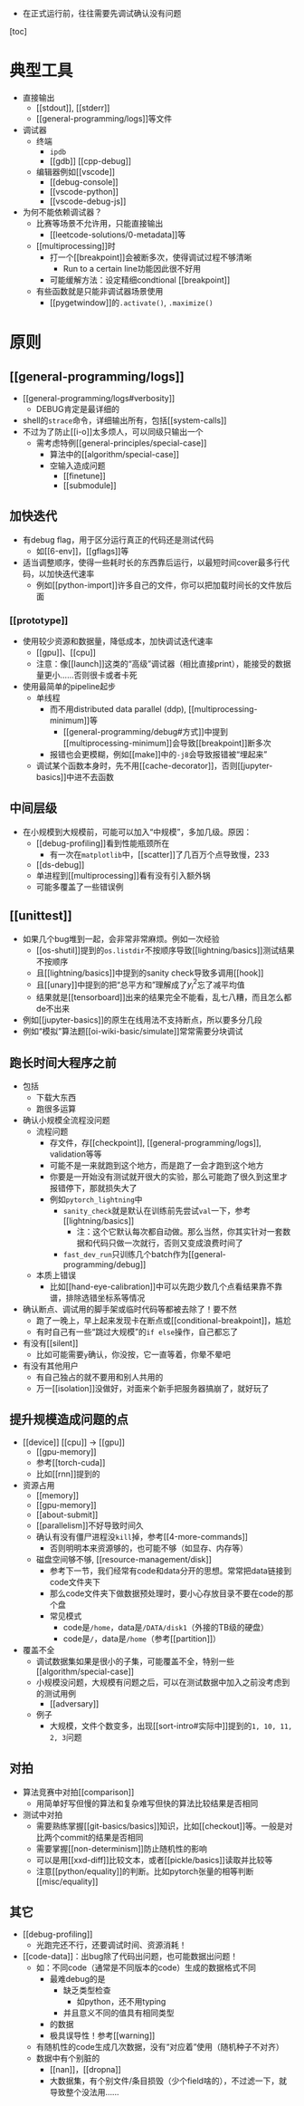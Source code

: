 - 在正式运行前，往往需要先调试确认没有问题

[toc]
# 典型工具
- 直接输出
  - [[stdout]], [[stderr]]
  - [[general-programming/logs]]等文件
- 调试器
  - 终端
    - `ipdb`
    - [[gdb]] [[cpp-debug]]
  - 编辑器例如[[vscode]]
    - [[debug-console]]
    - [[vscode-python]]
    - [[vscode-debug-js]]
- 为何不能依赖调试器？
  - 比赛等场景不允许用，只能直接输出
    - [[leetcode-solutions/0-metadata]]等
  - [[multiprocessing]]时
    - 打一个[[breakpoint]]会被断多次，使得调试过程不够清晰
      - Run to a certain line功能因此很不好用
    - 可能缓解方法：设定精细condtional [[breakpoint]]
  - 有些函数就是只能非调试器场景使用
    - [[pygetwindow]]的`.activate()`, `.maximize()`
# 原则
## [[general-programming/logs]]
- [[general-programming/logs#verbosity]]
  - DEBUG肯定是最详细的
- shell的`strace`命令，详细输出所有，包括[[system-calls]]
- 不过为了防止[[i-o]]太多烦人，可以同级只输出一个
  - 需考虑特例[[general-principles/special-case]]
    - 算法中的[[algorithm/special-case]]
    - 空输入造成问题
      - [[finetune]]
      - [[submodule]]
## 加快迭代
- 有debug flag，用于区分运行真正的代码还是测试代码
  - 如[[6-env]]，[[gflags]]等
- 适当调整顺序，使得一些耗时长的东西靠后运行，以最短时间cover最多行代码，以加快迭代速率
  - 例如[[python-import]]许多自己的文件，你可以把加载时间长的文件放后面
### [[prototype]]
- 使用较少资源和数据量，降低成本，加快调试迭代速率
  - [[gpu]]、[[cpu]]
  - 注意：像[[launch]]这类的“高级”调试器（相比直接print），能接受的数据量更小……否则很卡或者卡死
- 使用最简单的pipeline起步
  - 单线程
    - 而不用distributed data parallel (ddp), [[multiprocessing-minimum]]等
      - [[general-programming/debug#方式]]中提到[[multiprocessing-minimum]]会导致[[breakpoint]]断多次
    - 报错也会更模糊，例如[[make]]中的`-j8`会导致报错被“埋起来”
  - 调试某个函数本身时，先不用[[cache-decorator]]，否则[[jupyter-basics]]中进不去函数
## 中间层级
- 在小规模到大规模前，可能可以加入“中规模”，多加几级。原因：
    - [[debug-profiling]]看到性能瓶颈所在
      - 有一次在`matplotlib`中，[[scatter]]了几百万个点导致慢，233
    - [[ds-debug]]
    - 单进程到[[multiprocessing]]看有没有引入额外锅
    - 可能多覆盖了一些错误例
## [[unittest]]
- 如果几个bug堆到一起，会非常非常麻烦。例如一次经验
    - [[os-shutil]]提到的`os.listdir`不按顺序导致[[lightning/basics]]测试结果不按顺序
    - 且[[lightning/basics]]中提到的sanity check导致多调用[[hook]]
    - 且[[unary]]中提到的把“总平方和”理解成了$y_i^2$忘了减平均值
    - 结果就是[[tensorboard]]出来的结果完全不能看，乱七八糟，而且怎么都de不出来
- 例如[[jupyter-basics]]的原生在线用法不支持断点，所以要多分几段
- 例如“模拟”算法题[[oi-wiki-basic/simulate]]常常需要分块调试
## 跑长时间大程序之前
- 包括
  - 下载大东西
  - 跑很多运算
- 确认小规模全流程没问题
  - 流程问题
    - 存文件，存[[checkpoint]], [[general-programming/logs]], validation等等
    - 可能不是一来就跑到这个地方，而是跑了一会才跑到这个地方
    - 你要是一开始没有测试就开很大的实验，那么可能跑了很久到这里才报错停下，那就损失大了
    - 例如`pytorch_lightning`中
      - `sanity_check`就是默认在训练前先尝试`val`一下，参考[[lightning/basics]]
        - 注：这个它默认每次都自动做。那么当然，你其实针对一套数据和代码只做一次就行，否则又变成浪费时间了
      - `fast_dev_run`只训练几个batch作为[[general-programming/debug]]
  - 本质上错误
    - 比如[[hand-eye-calibration]]中可以先跑少数几个点看结果靠不靠谱，排除选错坐标系等情况
- 确认断点、调试用的脚手架或临时代码等都被去除了！要不然
  - 跑了一晚上，早上起来发现卡在断点或[[conditional-breakpoint]]，尴尬
  - 有时自己有一些“跳过大规模”的`if else`操作，自己都忘了
- 有没有[[silent]]
  - 比如可能需要`y`确认，你没按，它一直等着，你晕不晕吧
- 有没有其他用户
  - 有自己独占的就不要用和别人共用的
  - 万一[[isolation]]没做好，对面来个新手把服务器搞崩了，就好玩了
## 提升规模造成问题的点
- [[device]] [[cpu]] -> [[gpu]]
    - [[gpu-memory]]
    - 参考[[torch-cuda]]
    - 比如[[rnn]]提到的
- 资源占用
  - [[memory]]
  - [[gpu-memory]]
  - [[about-submit]]
  - [[parallelism]]不好导致时间久
  - 确认有没有僵尸进程没`kill`掉，参考[[4-more-commands]]
    - 否则明明本来资源够的，也可能不够（如显存、内存等）
  - 磁盘空间够不够, [[resource-management/disk]]
    - 参考下一节，我们经常有code和data分开的思想。常常把data链接到code文件夹下
    - 那么code文件夹下做数据预处理时，要小心存放目录不要在code的那个盘
    - 常见模式
      - code是`/home`，data是`/DATA/disk1`（外接的TB级的硬盘）
      - code是`/`，data是`/home`（参考[[partition]]）
- 覆盖不全
  - 调试数据集如果是很小的子集，可能覆盖不全，特别一些[[algorithm/special-case]]
  - 小规模没问题，大规模有问题之后，可以在测试数据中加入之前没考虑到的测试用例
    - [[adversary]]
  - 例子
    - 大规模，文件个数变多，出现[[sort-intro#实际中]]提到的`1, 10, 11, 2, 3`问题
## 对拍
- 算法竞赛中对拍[[comparison]]
  - 用简单好写但慢的算法和复杂难写但快的算法比较结果是否相同
- 测试中对拍
  - 需要熟练掌握[[git-basics/basics]]知识，比如[[checkout]]等。一般是对比两个commit的结果是否相同
  - 需要掌握[[non-determinism]]防止随机性的影响
  - 可以是用[[xxd-diff]]比较文本，或者[[pickle/basics]]读取并比较等
  - 注意[[python/equality]]的判断。比如pytorch张量的相等判断[[misc/equality]]
## 其它
- [[debug-profiling]]
  - 光跑完还不行，还要调试时间、资源消耗！
- [[code-data]]：出bug除了代码出问题，也可能数据出问题！
  - 如：不同code（通常是不同版本的code）生成的数据格式不同
    - 最难debug的是
      - 缺乏类型检查
        - 如python，还不用typing
      - 并且意义不同的值具有相同类型
    - 的数据
    - 极具误导性！参考[[warning]]
  - 有随机性的code生成几次数据，没有“对应着”使用（随机种子不对齐）
  - 数据中有个别脏的
    - [[nan]]，[[dropna]]
    - 大数据集，有个别文件/条目损毁（少个field啥的），不过滤一下，就导致整个没法用……